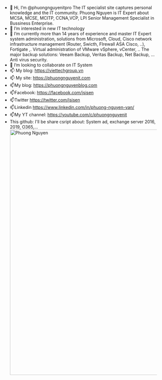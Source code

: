 - 👋 Hi, I’m @phuongnguyenitpro The IT specialist site captures personal knowledge and the IT community. Phuong Nguyen is IT Expert about MCSA, MCSE, MCITP, CCNA,VCP, LPI Senior Management Specialist in Bussiness Enterprise.
- 👀 I’m interested in new IT technology
- 🌱 I’m currently more than 14 years of experience and master IT Expert system administration, solutions from Microsoft, Cloud, Cisco network infrastructure management (Router, Swicth, FIrewall ASA Cisco, ..), Fortigate ,. Virtual administration of VMware vSphere, vCenter, .. The major backup solutions: Veeam Backup, Veritas Backup, Net Backup, …Anti virus security.
- 💞️ I’m looking to collaborate on IT System
- 📫 My blog: https://viettechgroup.vn
- 📫 My site: https://phuongnguyenit.com
- 📫My blog: https://phuongnguyenblog.com
- 📫Facebook: https://facebook.com/jsisen
- 📫Twitter https://twitter.com/jsisen
- 📫Linkedin  https://www.linkedin.com/in/phuong-nguyen-van/
- 📫My YT channel: https://youtube.com/c/phuongnguyenit
- This github: I'll be share csript about: System ad, exchange server 2016, 2019, O365,...
<a href="phuongnguyenit.com"><img src="https://phuongnguyenit.com/wp-content/uploads/2021/09/PN-1152x1536.jpg" alt="Phuong Nguyen" style="width:800px;height:800px;"></a>
<!---
phuongnguyenitpro/phuongnguyenitpro is a ✨ special ✨ repository because its `README.md` (this file) appears on your GitHub profile.
You can click the Preview link to take a look at your changes.
--->
